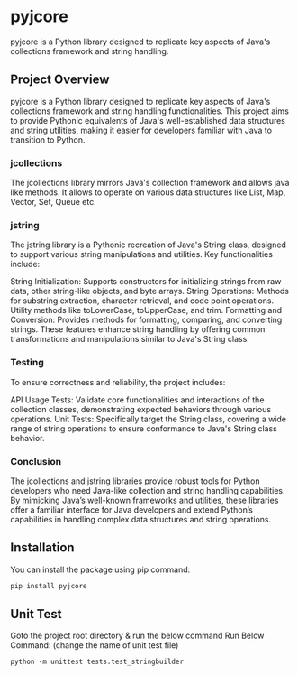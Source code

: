 # pyjcore
pyjcore is a Python library designed to replicate key aspects of Java's collections framework and string handling.

## Project Overview
pyjcore is a Python library designed to replicate key aspects of Java's collections framework and string handling functionalities.
This project aims to provide Pythonic equivalents of Java's well-established data structures and string utilities, making it easier for developers familiar with Java to transition to Python.

### jcollections
The jcollections library mirrors Java's collection framework and allows java like methods.
It allows to operate on various data structures  like List, Map, Vector, Set, Queue etc.



### jstring
The jstring library is a Pythonic recreation of Java's String class, designed to support various string manipulations and utilities.
Key functionalities include:

String Initialization: Supports constructors for initializing strings from raw data, other string-like objects, and byte arrays.
String Operations:
Methods for substring extraction, character retrieval, and code point operations.
Utility methods like toLowerCase, toUpperCase, and trim.
Formatting and Conversion: Provides methods for formatting, comparing, and converting strings.
These features enhance string handling by offering common transformations and manipulations similar to Java's String class.

### Testing
To ensure correctness and reliability, the project includes:

API Usage Tests: Validate core functionalities and interactions of the collection classes, demonstrating expected behaviors through various operations.
Unit Tests: Specifically target the String class, covering a wide range of string operations to ensure conformance to Java's String class behavior.

### Conclusion
The jcollections and jstring libraries provide robust tools for Python developers who need Java-like collection and string handling capabilities. By mimicking Java’s well-known frameworks and utilities, these libraries offer a familiar interface for Java developers and extend Python’s capabilities in handling complex data structures and string operations.

## Installation

You can install the package using pip command:

```bash
pip install pyjcore
```

## Unit Test
Goto the project root directory & run the below command
Run Below Command: (change the name of unit test file)
```
python -m unittest tests.test_stringbuilder
```



